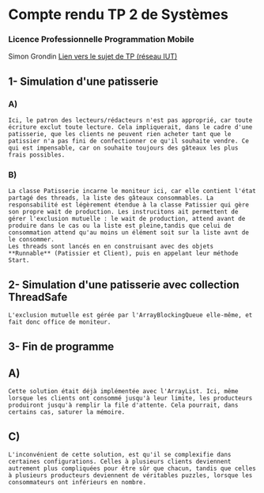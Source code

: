# Compte rendu TP 2 de Systèmes

### Licence Professionnelle Programmation Mobile

Simon Grondin
[Lien vers le sujet de TP (réseau IUT)](http://hina/~sesalva/systeme/tp2/)

## 1- Simulation d'une patisserie

### A)

    Ici, le patron des lecteurs/rédacteurs n'est pas approprié, car toute écriture exclut toute lecture. Cela impliquerait, dans le cadre d'une patisserie, que les clients ne peuvent rien acheter tant que le patissier n'a pas fini de confectionner ce qu'il souhaite vendre. Ce qui est impensable, car on souhaite toujours des gâteaux les plus frais possibles.

### B)

    La classe Patisserie incarne le moniteur ici, car elle contient l'état partagé des threads, la liste des gâteaux consommables. La responsabilité est légèrement étendue à la classe Patissier qui gère son propre wait de production. Les instrucitons ait permettent de gérer l'exclusion mutuelle : le wait de production, attend avant de produire dans le cas ou la liste est pleine,tandis que celui de consommation attend qu'au moins un élément soit sur la liste avnt de le consommer.
    Les threads sont lancés en en construisant avec des objets **Runnable** (Patissier et Client), puis en appelant leur méthode Start.


## 2- Simulation d'une patisserie avec collection ThreadSafe

    L'exclusion mutuelle est gérée par l'ArrayBlockingQueue elle-même, et fait donc office de moniteur.


## 3- Fin de programme

## A)

    Cette solution était déjà implémentée avec l'ArrayList. Ici, même lorsque les clients ont consommé jusqu'à leur limite, les producteurs produiront jusqu'à remplir la file d'attente. Cela pourrait, dans certains cas, saturer la mémoire.

## C)

    L'inconvénient de cette solution, est qu'il se complexifie dans certaines configurations. Celles à plusieurs clients deviennent autrement plus compliquées pour être sûr que chacun, tandis que celles à plusieurs producteurs deviennent de véritables puzzles, lorsque les consommateurs ont inférieurs en nombre.


